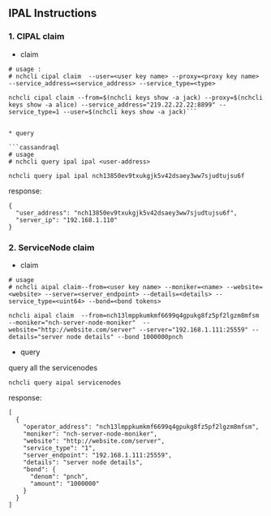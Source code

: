 ## IPAL Instructions

### 1. CIPAL claim

* claim

```cassandraql
# usage :
# nchcli cipal claim  --user=<user key name> --proxy=<proxy key name> --service_address=<service_address> --service_type=<type> 

nchcli cipal claim --from=$(nchcli keys show -a jack) --proxy=$(nchcli keys show -a alice) --service_address="219.22.22.22:8899" --service_type=1 --user=$(nchcli keys show -a jack)```


* query

```cassandraql
# usage
# nchcli query ipal ipal <user-address>

nchcli query ipal ipal nch13850ev9txukgjk5v42dsaey3ww7sjudtujsu6f
```

response:
```
{
  "user_address": "nch13850ev9txukgjk5v42dsaey3ww7sjudtujsu6f",
  "server_ip": "192.168.1.110"
}

```

### 2. ServiceNode claim

* claim

```cassandraql
# usage
# nchcli aipal claim--from=<user key name> --moniker=<name> --website=<website> --server=<server_endpoint> --details=<details> --service_type=<uint64> --bond=<bond tokens>

nchcli aipal claim  --from=nch13lmppkumkmf6699q4gpukg8fz5pf2lgzm8mfsm --moniker="nch-server-node-moniker"  --website="http://website.com/server" --server="192.168.1.111:25559" --details="server node details" --bond 1000000pnch
```

* query

query all the servicenodes
```cassandraql
nchcli query aipal servicenodes
```

response:
```cassandraql
[
  {
    "operator_address": "nch13lmppkumkmf6699q4gpukg8fz5pf2lgzm8mfsm",
    "moniker": "nch-server-node-moniker",
    "website": "http://website.com/server",
    "service_type": "1",
    "server_endpoint": "192.168.1.111:25559",
    "details": "server node details",
    "bond": {
      "denom": "pnch",
      "amount": "1000000"
    }
  }
]
```
